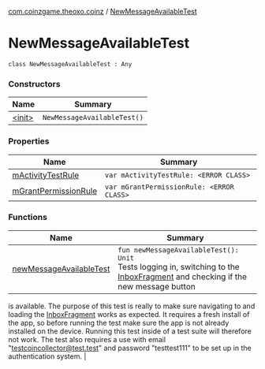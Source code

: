[com.coinzgame.theoxo.coinz](../index.md) / [NewMessageAvailableTest](.)

# NewMessageAvailableTest

`class NewMessageAvailableTest : Any`

### Constructors

| Name | Summary |
|---|---|
| [&lt;init&gt;](-init-.md) | `NewMessageAvailableTest()` |

### Properties

| Name | Summary |
|---|---|
| [mActivityTestRule](m-activity-test-rule.md) | `var mActivityTestRule: <ERROR CLASS>` |
| [mGrantPermissionRule](m-grant-permission-rule.md) | `var mGrantPermissionRule: <ERROR CLASS>` |

### Functions

| Name | Summary |
|---|---|
| [newMessageAvailableTest](new-message-available-test.md) | `fun newMessageAvailableTest(): Unit`<br>Tests logging in, switching to the [InboxFragment](../-inbox-fragment/index.md) and checking if the new message button
is available.
The purpose of this test is really to make sure navigating to and loading the [InboxFragment](../-inbox-fragment/index.md)
works as expected. It requires a fresh install of the app, so before running the test make
sure the app is not already installed on the device. Running this test inside of a test
suite will therefore not work.
The test also requires a use with email "testcoincollector@test.test" and password
"testtest111" to be set up in the authentication system. |
